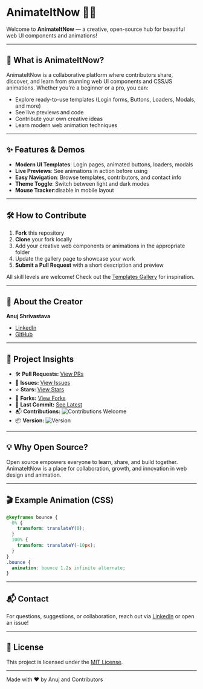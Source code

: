 # AnimateItNow 🚀✨

Welcome to **AnimateItNow** — a creative, open-source hub for beautiful web UI components and animations!

---

## 🌈 What is AnimateItNow?

AnimateItNow is a collaborative platform where contributors share, discover, and learn from stunning web UI components and CSS/JS animations. Whether you're a beginner or a pro, you can:

- Explore ready-to-use templates (Login forms, Buttons, Loaders, Modals, and more)
- See live previews and code
- Contribute your own creative ideas
- Learn modern web animation techniques

---

## ✨ Features & Demos

- **Modern UI Templates**: Login pages, animated buttons, loaders, modals
- **Live Previews**: See animations in action before using
- **Easy Navigation**: Browse templates, contributors, and contact info
- **Theme Toggle**: Switch between light and dark modes
- **Mouse Tracker**:disable in mobile layout 

---

## 🛠️ How to Contribute

1. **Fork** this repository
2. **Clone** your fork locally
3. Add your creative web components or animations in the appropriate folder
4. Update the gallery page to showcase your work
5. **Submit a Pull Request** with a short description and preview

All skill levels are welcome! Check out the [Templates Gallery](./templates.html) for inspiration.

---

## 👤 About the Creator

**Anuj Shrivastava**

- [LinkedIn](https://www.linkedin.com/in/anujshrivastava1/)
- [GitHub](https://github.com/AnujShrivastava01)

---

## 🔖 Project Insights

<ul style="font-size: 14px;">
  <li>🛠 <strong>Pull Requests:</strong> <a href="https://github.com/itsAnimation/AnimateItNow/pulls">View PRs</a></li>
  <li>🐛 <strong>Issues:</strong> <a href="https://github.com/itsAnimation/AnimateItNow/issues">View Issues</a></li>
  <li>⭐ <strong>Stars:</strong> <a href="https://github.com/itsAnimation/AnimateItNow/stargazers">View Stars</a></li>
  <li>🍴 <strong>Forks:</strong> <a href="https://github.com/itsAnimation/AnimateItNow/network">View Forks</a></li>
  <li>🧪 <strong>Last Commit:</strong> <a href="https://github.com/itsAnimation/AnimateItNow/commits/main">See Latest</a></li>
  <li>📬 <strong>Contributions:</strong> <img alt="Contributions Welcome" src="https://img.shields.io/badge/contributions-welcome-brightgreen.svg"></li>
  <li>📦 <strong>Version:</strong> <img alt="Version" src="https://img.shields.io/badge/version-1.0.0-blue"></li>
</ul>

---

## 💡 Why Open Source?

Open source empowers everyone to learn, share, and build together. AnimateItNow is a place for collaboration, growth, and innovation in web design and animation.

---

## 🎬 Example Animation (CSS)

```css
@keyframes bounce {
  0% {
    transform: translateY(0);
  }
  100% {
    transform: translateY(-10px);
  }
}
.bounce {
  animation: bounce 1.2s infinite alternate;
}
```

---

## 📬 Contact

For questions, suggestions, or collaboration, reach out via [LinkedIn](https://www.linkedin.com/in/anujshrivastava1/) or open an issue!

---

## 📄 License

This project is licensed under the [MIT License](LICENSE).

---

Made with ❤️ by Anuj and Contributors
